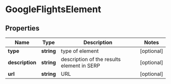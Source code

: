 # GoogleFlightsElement

## Properties

| Name | Type | Description | Notes |
|------------ | ------------- | ------------- | -------------|
**type** | **string** | type of element |[optional]|
**description** | **string** | description of the results element in SERP |[optional]|
**url** | **string** | URL |[optional]|